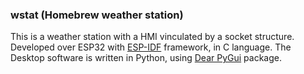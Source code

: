 ### wstat (Homebrew weather station)

This is a weather station with a HMI vinculated by a socket structure. Developed over ESP32 with [ESP-IDF](https://docs.espressif.com/projects/esp-idf/en/stable/esp32/index.html) framework, in C language. The Desktop software is written in Python, using [Dear PyGui](https://dearpygui.readthedocs.io/en/latest/) package.

